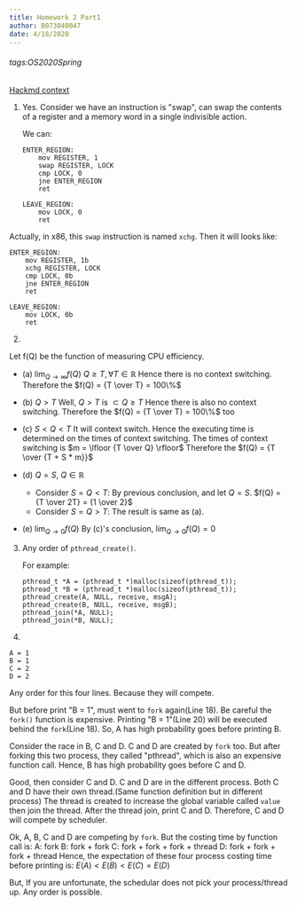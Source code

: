 ```yaml
---
title: Homework 2 Part1
author: B073040047
date: 4/18/2020
---
```

###### tags:OS2020Spring

[Hackmd context](https://hackmd.io/@25077667/os-hw2)

1. Yes.
    Consider we have an instruction is "swap", can swap the contents of a register and a memory word in a single indivisible action.
    
    We can:
    ```assembly=
    ENTER_REGION:
        mov REGISTER, 1
        swap REGISTER, LOCK
        cmp LOCK, 0
        jne ENTER_REGION
        ret

    LEAVE_REGION:
        mov LOCK, 0
        ret
    ```
Actually, in x86, this `swap` instruction is named `xchg`.
Then it will looks like:
```assembly=
ENTER_REGION:
    mov REGISTER, 1b
    xchg REGISTER, LOCK
    cmp LOCK, 0b
    jne ENTER_REGION
    ret

LEAVE_REGION:
    mov LOCK, 0b
    ret
```

2. 
Let f(Q) be the function of measuring CPU efficiency.

* (a) $\lim_{Q\to\infty} f(Q)$
    $Q \ge T, \forall T \in \mathbb{R}$
    Hence there is no context switching.
    Therefore the $f(Q) = {T \over T} = 100\%$

* (b) $Q \gt T$
    Well, $Q \gt T$ is $\subset Q \ge T$
    Hence there is also no context switching.
    Therefore the $f(Q) = {T \over T} = 100\%$ too

* \(c\) $S \lt Q \lt T$
    It will context switch. Hence the executing time is determined on the times of context switching.
    The times of context switching is $m = \lfloor {T \over Q} \rfloor$
    Therefore the $f(Q) = {T \over {T + S * m}}$

* (d) $Q = S, \ Q \in \mathbb{R}$
    * Consider $S = Q \lt T$:
    By previous conclusion, and let $Q = S$.
    $f(Q) = {T \over 2T} = {1 \over 2}$
    * Consider $S = Q \gt T$:
    The result is same as (a).

* (e) $\lim_{Q\to 0} f(Q)$
    By \(c\)'s conclusion, $\lim_{Q\to 0} f(Q) = 0$

3. Any order of `pthread_create()`.

    For example:
    ```cpp=
    pthread_t *A = (pthread_t *)malloc(sizeof(pthread_t));
    pthread_t *B = (pthread_t *)malloc(sizeof(pthread_t));
    pthread_create(A, NULL, receive, msgA);
    pthread_create(B, NULL, receive, msgB);
    pthread_join(*A, NULL);
    pthread_join(*B, NULL);
    ```

4. 
```
A = 1
B = 1
C = 2
D = 2
```
Any order for this four lines. Because they will compete.

But before print "B = 1", must went to `fork` again(Line 18). Be careful the `fork()` function is expensive. Printing "B = 1"(Line 20) will be executed behind the `fork`(Line 18).
So, A has high probability goes before printing B.

Consider the race in B, C and D.
C and D are created by `fork` too.
But after forking this two process, they called "pthread", which is also an expensive function call.
Hence, B has high probability goes before C and D.

Good, then consider C and D.
C and D are in the different process. Both C and D have their own thread.(Same function definition but in different process)
The thread is created to increase the global variable called `value` then join the thread.
After the thread join, print C and D.
Therefore, C and D will compete by scheduler.

Ok, A, B, C and D are competing by `fork`. But the costing time by function call is:
A: fork
B: fork + fork
C: fork + fork + fork + thread
D: fork + fork + fork + thread
Hence, the expectation of these four process costing time before printing is:
$E(A) < E(B) < E(C) = E(D)$

But, If you are unfortunate, the schedular does not pick your process/thread up.
Any order is possible.